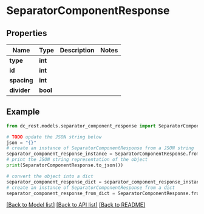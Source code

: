 # SeparatorComponentResponse


## Properties

Name | Type | Description | Notes
------------ | ------------- | ------------- | -------------
**type** | **int** |  | 
**id** | **int** |  | 
**spacing** | **int** |  | 
**divider** | **bool** |  | 

## Example

```python
from dc_rest.models.separator_component_response import SeparatorComponentResponse

# TODO update the JSON string below
json = "{}"
# create an instance of SeparatorComponentResponse from a JSON string
separator_component_response_instance = SeparatorComponentResponse.from_json(json)
# print the JSON string representation of the object
print(SeparatorComponentResponse.to_json())

# convert the object into a dict
separator_component_response_dict = separator_component_response_instance.to_dict()
# create an instance of SeparatorComponentResponse from a dict
separator_component_response_from_dict = SeparatorComponentResponse.from_dict(separator_component_response_dict)
```
[[Back to Model list]](../README.md#documentation-for-models) [[Back to API list]](../README.md#documentation-for-api-endpoints) [[Back to README]](../README.md)


